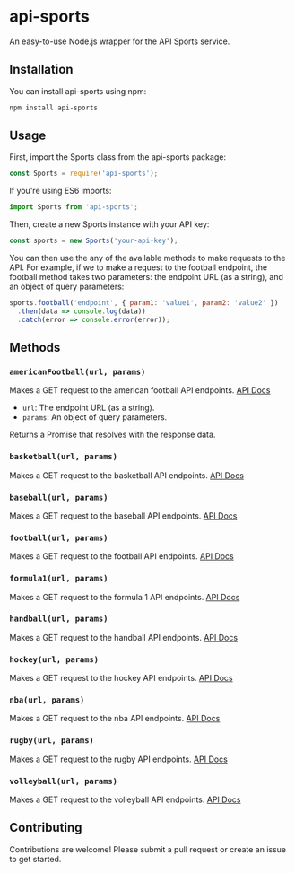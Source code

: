 # api-sports

An easy-to-use Node.js wrapper for the API Sports service.


## Installation

You can install api-sports using npm:

```bash
npm install api-sports
```

## Usage

First, import the Sports class from the api-sports package:

```javascript
const Sports = require('api-sports');
```

If you're using ES6 imports:

```javascript
import Sports from 'api-sports';
```

Then, create a new Sports instance with your API key:

```javascript
const sports = new Sports('your-api-key');
```

You can then use the any of the available methods to make requests to the API. For example, if we to make a request to the football endpoint, the football method takes two parameters: the endpoint URL (as a string), and an object of query parameters:

```javascript
sports.football('endpoint', { param1: 'value1', param2: 'value2' })
  .then(data => console.log(data))
  .catch(error => console.error(error));

```

## Methods

### `americanFootball(url, params)`

Makes a GET request to the american football API endpoints.
[API Docs](https://rapidapi.com/api-sports/api/api-american-football//)

- `url`: The endpoint URL (as a string).
- `params`: An object of query parameters.

Returns a Promise that resolves with the response data.

### `basketball(url, params)`

Makes a GET request to the basketball API endpoints.
[API Docs](https://rapidapi.com/api-sports/api/api-basketball/)


### `baseball(url, params)`

Makes a GET request to the baseball API endpoints.
[API Docs](https://rapidapi.com/api-sports/api/api-baseball/)


### `football(url, params)`

Makes a GET request to the football API endpoints.
[API Docs](https://rapidapi.com/api-sports/api/api-football/)


### `formula1(url, params)`

Makes a GET request to the formula 1 API endpoints.
[API Docs](https://rapidapi.com/api-sports/api/api-formula-1/)


### `handball(url, params)`

Makes a GET request to the handball API endpoints.
[API Docs](https://rapidapi.com/api-sports/api/api-handball/)


### `hockey(url, params)`

Makes a GET request to the hockey API endpoints.
[API Docs](https://rapidapi.com/api-sports/api/api-hockey/)

### `nba(url, params)`

Makes a GET request to the nba API endpoints.
[API Docs](https://rapidapi.com/api-sports/api/api-nba/)

### `rugby(url, params)`

Makes a GET request to the rugby API endpoints.
[API Docs](https://rapidapi.com/api-sports/api/api-rugby/)

### `volleyball(url, params)`

Makes a GET request to the volleyball API endpoints.
[API Docs](https://rapidapi.com/api-sports/api/api-volleyball/)


## Contributing

Contributions are welcome! Please submit a pull request or create an issue to get started.
